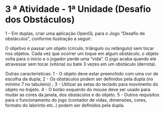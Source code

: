 
# 3 ª Atividade - 1ª Unidade (Desafio dos Obstáculos)

1 – Em duplas, criar uma aplicação OpenGL para o Jogo “Desafio de obstáculos”, conforme ilustração a seguir:

O objetivo é passar um objeto (circulo, triângulo ou retângulo) sem tocar nos objetos. Cada vez que ocorrer um toque em algum obstáculo, o objeto volta para o início e o jogador perde uma “vida”.  O jogo acaba quando ele atravessar sem tocar (vitória) ou bate 3 vezes em um obstáculo (derrota).

Outras características:
1 - O objeto deve estar preenchido com uma cor de escolha da dupla;
2 - Os obstáculos podem ser definidos pela dupla (no mínimo 7 no tabuleiro) ;
3 - Utilizar as setas do teclado para movimento do objeto no trajeto.
4 - O botão esquerdo do mouse deve ser usado para mudar as cores da janela, dos obstáculos e do objeto.
5 - Outros requisitos para o funcionamento do jogo (contador de vidas, dimensões, cores, formato do labirinto etc..) podem ser definidos pela dupla.